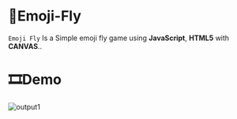 # 🐥Emoji-Fly
```Emoji Fly``` Is a Simple emoji fly game using __JavaScript__, __HTML5__ with __CANVAS__..

# 🎞Demo
![output1](https://user-images.githubusercontent.com/40190772/58292739-c7292280-7dc2-11e9-98a7-d44d3c843eb2.gif)


